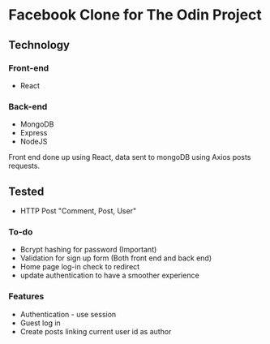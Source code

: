 # Facebook Clone for The Odin Project

## Technology
### Front-end
- React
### Back-end
- MongoDB
- Express
- NodeJS

Front end done up using React, data sent to mongoDB using Axios posts requests.

## Tested
- HTTP Post "Comment, Post, User"

### To-do
- Bcrypt hashing for password (Important)
- Validation for sign up form (Both front end and back end)
- Home page log-in check to redirect
- update authentication to have a smoother experience

### Features 
- Authentication - use session
- Guest log in
- Create posts linking current user id as author
